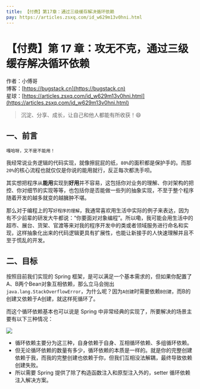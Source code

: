 ```yaml
---
title: 【付费】第17章：通过三级缓存解决循环依赖
pay: https://articles.zsxq.com/id_w629m13v0hni.html
---
```


# 【付费】第 17 章：攻无不克，通过三级缓存解决循环依赖

作者：小傅哥
<br/>博客：[https://bugstack.cn](https://bugstack.cn)
<br/>星球：[https://articles.zsxq.com/id_w629m13v0hni.html](https://articles.zsxq.com/id_w629m13v0hni.html)

> 沉淀、分享、成长，让自己和他人都能有所收获！😄

## 一、前言

`嘎哈呀，又不是不能用！`

我经常说业务逻辑的代码实现，就像擦屁屁的纸，`80%`的面积都是保护手的。而那`20%`的核心流程也就仅仅是你说的能用就行，反正每次都洗手呗。

其实想把程序从**能用**实现到**好用**并不容易，这包括你对业务的理解、你对架构的把控、你对细节的实现等等，也包括你是否能做一些列的抽象实现，不至于整个程序随着开发的越多就变的越臃肿不堪。

那么对于编程上的写`好程序的理解`，我通常喜欢用生活中实际的例子来表达，因为有不少前辈的研发大牛都说：“你要面对对象编程”。所以嘞，我可能会用生活中的超市、展台、货架、官渡等来对我的程序开发中的类或者领域服务进行命名和实现，这样抽象化出来的代码逻辑更具有扩展性，也能让新接手的人快速理解并且不至于慌乱的开发。

## 二、目标

按照目前我们实现的 Spring 框架，是可以满足一个基本需求的，但如果你配置了A、B两个Bean对象互相依赖，那么立马会抛出 `java.lang.StackOverflowError`，为什么呢？因为`A创建`时需要依赖`B创建`，而B的创建又依赖于A创建，就这样死循环了。

而这个循环依赖基本也可以说是 Spring 中非常经典的实现了，所要解决的场景主要有以下三种情况：

![](https://bugstack.cn/assets/images/2020/interview/interview-31-1.png)

- 循环依赖主要分为这三种，自身依赖于自身、互相循环依赖、多组循环依赖。
- 但无论循环依赖的数量有多少，循环依赖的本质是一样的。就是你的完整创建依赖于我，而我的完整创建也依赖于你，但我们互相没法解耦，最终导致依赖创建失败。
- 所以需要 Spring 提供了除了构造函数注入和原型注入外的，setter 循环依赖注入解决方案。